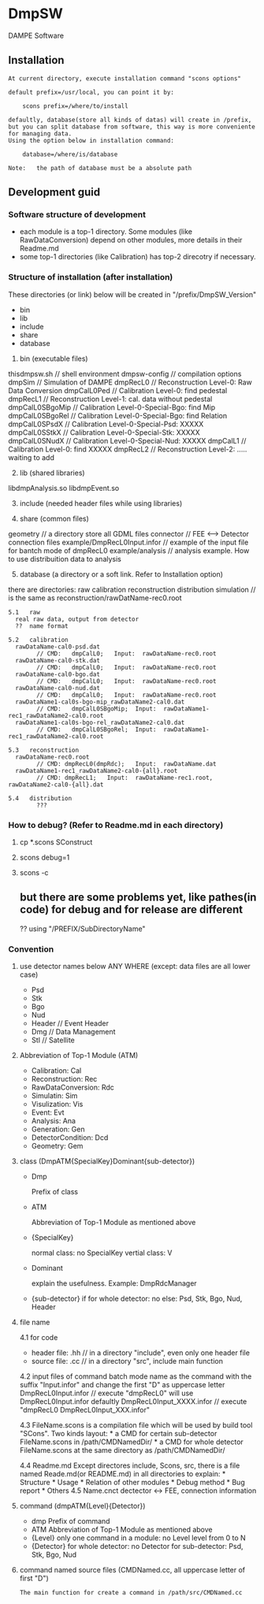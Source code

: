 
DmpSW
=====

DAMPE Software


##  Installation

    At current directory, execute installation command "scons options" 

    default prefix=/usr/local, you can point it by:

        scons prefix=/where/to/install

    defaultly, database(store all kinds of datas) will create in /prefix,
    but you can split database from software, this way is more conveniente for managing data.
    Using the option below in installation command:

        database=/where/is/database

    Note:   the path of database must be a absolute path


##  Development guid

### Software structure of development

*   each module is a top-1 directory. Some modules (like RawDataConversion) depend on other modules, more details in their Readme.md
*   some top-1 directories (like Calibration) has top-2 direcotry if necessary.

### Structure of installation (after installation) 

These directories (or link) below will be created in "/prefix/DmpSW_Version"

  *   bin
  *   lib
  *   include
  *   share
  *   database

1.  bin (executable files)

  thisdmpsw.sh        // shell environment
  dmpsw-config        // compilation options
  dmpSim              // Simulation of DAMPE
  dmpRecL0            // Reconstruction Level-0:  Raw Data Conversion
  dmpCalL0Ped         // Calibration Level-0: find pedestal
  dmpRecL1            // Reconstruction Level-1:  cal. data without pedestal
  dmpCalL0SBgoMip     // Calibration Level-0-Special-Bgo: find Mip
  dmpCalL0SBgoRel     // Calibration Level-0-Special-Bgo: find Relation
  dmpCalL0SPsdX       // Calibration Level-0-Special-Psd: XXXXX
  dmpCalL0SStkX       // Calibration Level-0-Special-Stk: XXXXX
  dmpCalL0SNudX       // Calibration Level-0-Special-Nud: XXXXX
  dmpCalL1            // Calibration Level-0: find XXXXX
  dmpRecL2            // Reconstruction Level-2:  ..... waiting to add

2.  lib (shared libraries)

  libdmpAnalysis.so
  libdmpEvent.so

3.  include (needed header files while using libraries)

4.  share (common files)

  geometry                      // a directory store all GDML files
  connector                     // FEE <--> Detector connection files
  example/DmpRecL0Input.infor   // example of the input file for bantch mode of dmpRecL0
  example/analysis              // analysis example. How to use distribuition data to analysis

5.  database (a directory or a soft link. Refer to Installation option)

  there are directories:
    raw
    calibration
    reconstruction
    distribution
    simulation      // is the same as reconstruction/rawDatName-rec0.root

    5.1   raw
      real raw data, output from detector
      ??  name format

    5.2   calibration
      rawDataName-cal0-psd.dat
            // CMD:   dmpCalL0;   Input:  rawDataName-rec0.root
      rawDataName-cal0-stk.dat
            // CMD:   dmpCalL0;   Input:  rawDataName-rec0.root
      rawDataName-cal0-bgo.dat
            // CMD:   dmpCalL0;   Input:  rawDataName-rec0.root
      rawDataName-cal0-nud.dat
            // CMD:   dmpCalL0;   Input:  rawDataName-rec0.root
      rawDataName1-cal0s-bgo-mip_rawDataName2-cal0.dat
            // CMD:   dmpCalL0SBgoMip;  Input:  rawDataName1-rec1_rawDataName2-cal0.root
      rawDataName1-cal0s-bgo-rel_rawDataName2-cal0.dat
            // CMD:   dmpCalL0SBgoRel;  Input:  rawDataName1-rec1_rawDataName2-cal0.root

    5.3   reconstruction
      rawDataName-rec0.root
            // CMD: dmpRecL0(dmpRdc);   Input:  rawDataName.dat
      rawDataName1-rec1_rawDataName2-cal0-{all}.root
            // CMD: dmpRecL1;   Input:  rawDataName-rec1.root, rawDataName2-cal0-{all}.dat

    5.4   distribution
            ???

### How to debug? (Refer to Readme.md in each directory)

1.  cp *.scons SConstruct
2.  scons debug=1
3.  scons -c

    ## but there are some problems yet, like pathes(in code) for debug and for release are different 
    ?? using "/PREFIX/SubDirectoryName"

### Convention
1.  use detector names below ANY WHERE (except: data files are all lower case)
    *   Psd
    *   Stk
    *   Bgo
    *   Nud
    *   Header      // Event Header
    *   Dmg         // Data Management
    *   Stl         // Satellite

2.  Abbreviation of Top-1 Module   (ATM)
    *   Calibration:        Cal
    *   Reconstruction:     Rec
    *   RawDataConversion:  Rdc
    *   Simulatin:          Sim
    *   Visulization:       Vis
    *   Event:              Evt
    *   Analysis:           Ana
    *   Generation:         Gen
    *   DetectorCondition:  Dcd
    *   Geometry:           Gem

3.  class (DmpATM{SpecialKey}Dominant{sub-detector})
    * Dmp

        Prefix of class
    * ATM

        Abbreviation of Top-1 Module as mentioned above
    * {SpecialKey}

        normal class:   no SpecialKey
        vertial class:  V
    * Dominant

        explain the usefulness. Example:    DmpRdcManager
    * {sub-detector}
        if for whole detector:  no
        else:       Psd, Stk, Bgo, Nud, Header

4.  file name

    4.1  for code
    * header file: .hh      // in a directory "include", even only one header file
    * source file: .cc      // in a directory "src", include main function

    4.2  input files of command batch mode
        name as the command with the suffix "Input.infor" and change the first "D" as uppercase letter
        DmpRecL0Input.infor         // execute "dmpRecL0" will use DmpRecL0Input.infor defaultly
        DmpRecL0Input_XXXX.infor    // execute "dmpRecL0 DmpRecL0Input_XXX.infor"
    
    4.3  FileName.scons is a compilation file which will be used by build tool "SCons".
        Two kinds layout:
        *   a CMD for certain sub-detector
            FileName.scons in /path/CMDNamedDir/
        *   a CMD for whole detector
            FileName.scons at the same directory as /path/CMDNamedDir/

    4.4  Readme.md
        Except directores include, Scons, src, there is a file named Reade.md(or README.md) in all directories to explain:
        *   Structure
        *   Usage
        *   Relation of other modules
        *   Debug method
        *   Bug report
        *   Others
    4.5  Name.cnct
        dectector <-> FEE, connection information

5.  command (dmpATM{Level}{Detector})

    * dmp
        Prefix of command
    * ATM
        Abbreviation of Top-1 Module as mentioned above
    * {Level}
        only one command in a module:   no Level
        level from 0 to N
    * {Detector}
        for whole detector:     no Detector
        for sub-detector:       Psd, Stk, Bgo, Nud

6.  command named source files (CMDNamed.cc, all uppercase letter of first "D")

        The main function for create a command in /path/src/CMDNamed.cc


